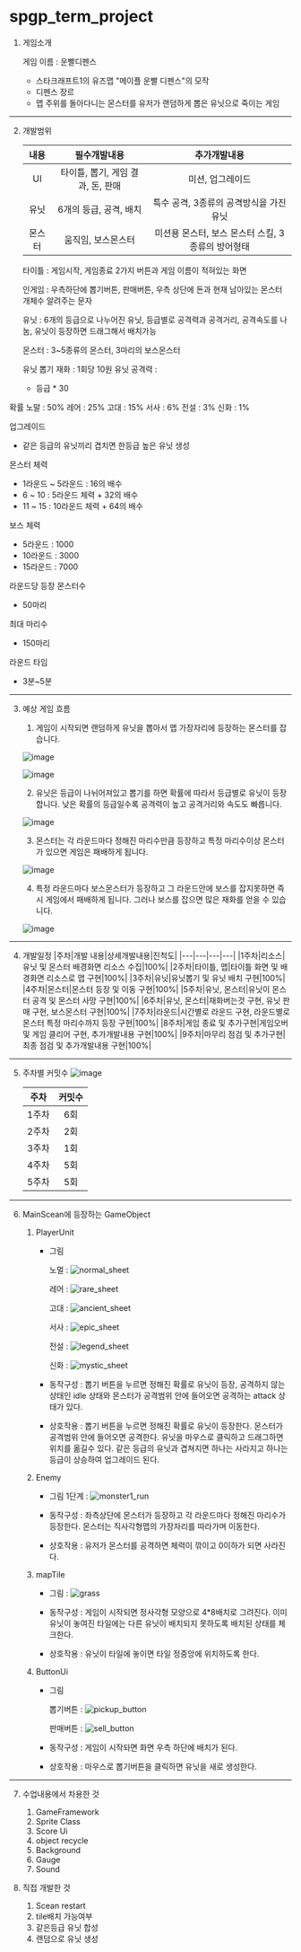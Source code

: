 # spgp_term_project
1. 게임소개
   
   게임 이름 : 운빨디펜스

   * 스타크래프트1의 유즈맵 "메이플 운빨 디펜스"의 모작
   * 디펜스 장르
   * 맵 주위를 돌아다니는 몬스터를 유저가 랜덤하게 뽑은 유닛으로 죽이는 게임
-----------------
2. 개발범위

   |내용|필수개발내용|추가개발내용|
   |:---:|:---:|:---:|
   |UI|타이틀, 뽑기, 게임 결과, 돈, 판매|미션, 업그레이드|
   |유닛|6개의 등급, 공격, 배치|특수 공격, 3종류의 공격방식을 가진 유닛|
   |몬스터|움직임, 보스몬스터|미션용 몬스터, 보스 몬스터 스킬, 3종류의 방어형태|

   타이틀 : 게임시작, 게임종료 2가지 버튼과 게임 이름이 적혀있는 화면
   
   인게임 : 우측하단에 뽑기버튼, 판매버튼, 우측 상단에 돈과 현재 남아있는 몬스터 개체수 알려주는 문자
   
   유닛 : 6개의 등급으로 나누어진 유닛, 등급별로 공격력과 공격거리, 공격속도를 나눔, 유닛이 등장하면 드래그해서 배치가능
   
   몬스터 : 3~5종류의 몬스터, 3마리의 보스몬스터

   유닛 뽑기 재화 : 1회당 10원
   유닛 공격력 :
   * 등급 * 30

확률
노말 : 50%
레어 : 25%
고대 : 15%
서사 : 6%
전설 : 3%
신화 : 1%

업그레이드
   * 같은 등급의 유닛끼리 겹치면 한등급 높은 유닛 생성

몬스터 체력
   * 1라운드 ~ 5라운드 : 16의 배수
   * 6 ~ 10 : 5라운드 체력 + 32의 배수
   * 11 ~ 15 : 10라운드 체력 + 64의 배수

보스 체력
   * 5라운드 : 1000
   * 10라운드 : 3000
   * 15라운드 : 7000

라운드당 등장 몬스터수
   * 50마리

최대 마리수
   * 150마리

라운드 타임
   * 3분~5분
----------------
3. 예상 게임 흐름

   1. 게임이 시작되면 랜덤하게 유닛을 뽑아서 맵 가장자리에 등장하는 몬스터를 잡습니다.
  
   ![image](https://github.com/marvin-0/spgp_term_project/assets/58317329/2e8be339-a61e-4264-85d6-35a85c992ed3)
   
   ![image](https://github.com/marvin-0/spgp_term_project/assets/58317329/d5fbfc9c-fe15-4bbf-a5b3-155536f95d46)
   
   2. 유닛은 등급이 나뉘어져있고 뽑기를 하면 확률에 따라서 등급별로 유닛이 등장합니다. 낮은 확률의 등급일수록 공격력이 높고 공격거리와 속도도 빠릅니다.
   
   ![image](https://github.com/marvin-0/spgp_term_project/assets/58317329/bf394cd9-94ed-4fc8-ba85-719d3cb08d0c)

   3. 몬스터는 각 라운드마다 정해진 마리수만큼 등장하고 특정 마리수이상 몬스터가 있으면 게임은 패배하게 됩니다.

   ![image](https://github.com/marvin-0/spgp_term_project/assets/58317329/31b7914f-ee25-4911-a208-b26310eb9752)

   4. 특정 라운드마다 보스몬스터가 등장하고 그 라운드안에 보스를 잡지못하면 즉시 게임에서 패배하게 됩니다. 그러나 보스를 잡으면 많은 재화를 얻을 수 있습니다.
  
   ![image](https://github.com/marvin-0/spgp_term_project/assets/58317329/b6c1760e-1fa9-435a-a9e3-b9eeadd0bbd6)

---------------------

4. 개발일정
   |주차|개발 내용|상세개발내용|진척도|
   |---|---|---|---|
   |1주차|리소스|유닛 및 몬스터 배경화면 리소스 수집|100%|
   |2주차|타이틀, 맵|타이틀 화면 및 배경화면 리소스로 맵 구현|100%|
   |3주차|유닛|유닛뽑기 및 유닛 배치 구현|100%|
   |4주차|몬스터|몬스터 등장 및 이동 구현|100%|
   |5주차|유닛, 몬스터|유닛이 몬스터 공격 및 몬스터 사망 구현|100%|
   |6주차|유닛, 몬스터|재화버는것 구현, 유닛 판매 구현, 보스몬스터 구현|100%|
   |7주차|라운드|시간별로 라운드 구현, 라운드별로 몬스터 특정 마리수까지 등장 구현|100%|
   |8주차|게임 종료 및 추가구현|게임오버 및 게임 클리어 구현, 추가개발내용 구현|100%|
   |9주차|마무리 점검 및 추가구현|최종 점검 및 추가개발내용 구현|100%|

-------------------

5. 주차별 커밋수
   ![image](https://github.com/marvin-0/spgp_term_project/assets/58317329/70ad0ed5-a26a-442f-96d6-dcd3523bfb80)

   |주차|커밋수|
   |:---:|:---:|
   |1주차|6회|
   |2주차|2회|
   |3주차|1회|
   |4주차|5회|
   |5주차|5회|

--------------------

6. MainScean에 등장하는 GameObject

   1. PlayerUnit
      * 그림

        노멀 : ![normal_sheet](https://github.com/marvin-0/spgp_term_project/assets/58317329/a683fba2-1f59-45b8-a3c3-74359cad8403)

        레어 : ![rare_sheet](https://github.com/marvin-0/spgp_term_project/assets/58317329/6a52278b-9fd3-40df-9060-96ba068f36dd)

        고대 : ![ancient_sheet](https://github.com/marvin-0/spgp_term_project/assets/58317329/cce8e590-1940-41ce-a9b8-d32e52586321)

        서사 : ![epic_sheet](https://github.com/marvin-0/spgp_term_project/assets/58317329/8d6116a8-168f-4fdf-ac11-b7b8e746cb3a)

        전설 : ![legend_sheet](https://github.com/marvin-0/spgp_term_project/assets/58317329/4b3e8a40-2f4c-4ce7-9e04-0b862a002b6c)

        신화 : ![mystic_sheet](https://github.com/marvin-0/spgp_term_project/assets/58317329/0e0bea52-bd96-4926-a7f3-5647d7c21d5f)

      * 동작구성 : 뽑기 버튼을 누르면 정해진 확률로 유닛이 등장, 공격하지 않는 상태인 idle 상태와 몬스터가 공격범위 안에 들어오면 공격하는 attack 상태가 있다.
      * 상호작용 : 뽑기 버튼을 누르면 정해진 확률로 유닛이 등장한다. 몬스터가 공격범위 안에 들어오면 공격한다. 유닛을 마우스로 클릭하고 드래그하면 위치를 옮길수 있다. 같은 등급의 유닛과 겹쳐지면 하나는 사라지고 하나는 등급이 상승하여 업그레이드 된다.

   2. Enemy
      * 그림
        1단계 : ![monster1_run](https://github.com/marvin-0/spgp_term_project/assets/58317329/f0fe2cc7-d083-4a2b-b3b9-5487ebb8ff94)
        
      * 동작구성 : 좌측상단에 몬스터가 등장하고 각 라운드마다 정해진 마리수가 등장한다. 몬스터는 직사각형맵의 가장자리를 따라가며 이동한다.
      * 상호작용 : 유저가 몬스터를 공격하면 체력이 깎이고 0이하가 되면 사라진다.

   3. mapTile
      * 그림 : ![grass](https://github.com/marvin-0/spgp_term_project/assets/58317329/bc1457e0-7e19-48a7-9169-e719e065bce3)
     
      * 동작구성 : 게임이 시작되면 정사각형 모양으로 4*8배치로 그려진다. 이미 유닛이 놓여진 타일에는 다른 유닛이 배치되지 못하도록 배치된 상태를 체크한다.
      * 상호작용 : 유닛이 타일에 놓이면 타일 정중앙에 위치하도록 한다.
     
   4. ButtonUi
      * 그림

        뽑기버튼 : ![pickup_button](https://github.com/marvin-0/spgp_term_project/assets/58317329/51802204-f4d3-47ff-bbe5-61f9cc8367f4)

        판매버튼 : ![sell_button](https://github.com/marvin-0/spgp_term_project/assets/58317329/a201817b-f89d-4e8e-9107-a7c185cbce61)

      * 동작구성 : 게임이 시작돠면 화면 우측 하단에 배치가 된다.
      * 상호작용 : 마우스로 뽑기버튼을 클릭하면 유닛을 새로 생성한다.

-------------------------------

7. 수업내용에서 차용한 것
   1. GameFramework
   2. Sprite Class
   3. Score Ui
   4. object recycle
   5. Background
   6. Gauge
   7. Sound

8. 직접 개발한 것
   1. Scean restart
   2. tile배치 가능여부
   3. 같은등급 유닛 합성
   4. 랜덤으로 유닛 생성
   
   

   
